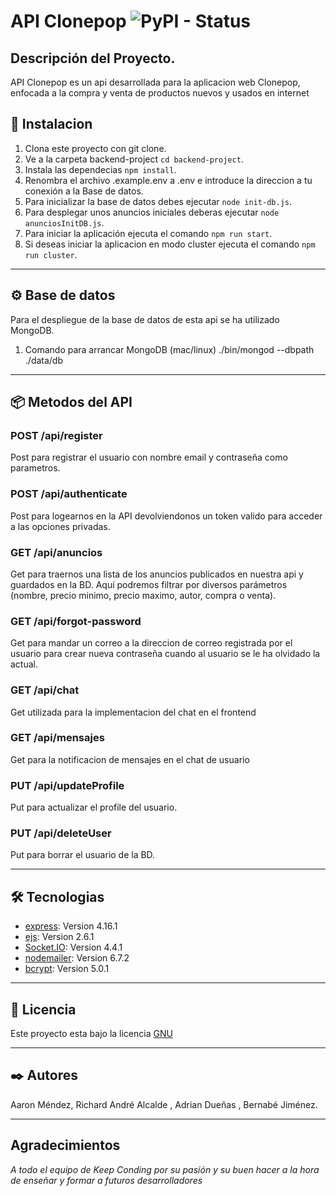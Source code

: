 # API Clonepop ![PyPI - Status](https://img.shields.io/pypi/status/Alp)

## Descripción del Proyecto.

API Clonepop es un api desarrollada para la aplicacion web Clonepop, enfocada a la compra y venta de productos nuevos y usados en internet

## 🚀 Instalacion

1. Clona este proyecto con git clone.
2. Ve a la carpeta backend-project `cd backend-project`.
3. Instala las dependecias `npm install`.
4. Renombra el archivo .example.env a .env e introduce la direccion a tu conexión a la Base de datos.
5. Para inicializar la base de datos debes ejecutar `node init-db.js`.
6. Para desplegar unos anuncios iniciales deberas ejecutar `node anunciosInitDB.js`.
7. Para iniciar la aplicación ejecuta el comando `npm run start`.
8. Si deseas iniciar la aplicacion en modo cluster ejecuta el comando `npm run cluster`.

---

## ⚙️ Base de datos

Para el despliegue de la base de datos de esta api se ha utilizado MongoDB.

1. Comando para arrancar MongoDB (mac/linux)
   ./bin/mongod --dbpath ./data/db

---

## 📦 Metodos del API

### POST /api/register

Post para registrar el usuario con nombre email y contraseña como parametros.

### POST /api/authenticate

Post para logearnos en la API devolviendonos un token valido para acceder a las opciones privadas.

### GET /api/anuncios

Get para traernos una lista de los anuncios publicados en nuestra api y guardados en la BD.
Aquí podremos filtrar por diversos parámetros (nombre, precio minimo, precio maximo, autor, compra o venta).

### GET /api/forgot-password

Get para mandar un correo a la direccion de correo registrada por el usuario para crear nueva contraseña cuando al usuario se le ha olvidado la actual.

### GET /api/chat

Get utilizada para la implementacion del chat en el frontend

### GET /api/mensajes

Get para la notificacion de mensajes en el chat de usuario

### PUT /api/updateProfile

Put para actualizar el profile del usuario.

### PUT /api/deleteUser

Put para borrar el usuario de la BD.

---

## 🛠 Tecnologias

- [express](https://expressjs.com/es/): Version 4.16.1
- [ejs](hhttps://ejs.co/): Version 2.6.1
- [Socket.IO](https://socket.io): Version 4.4.1
- [nodemailer](https://nodemailer.com/about/): Version 6.7.2
- [bcrypt](https://www.npmjs.com/package/bcrypt): Version 5.0.1

---

## 🧾 Licencia

Este proyecto esta bajo la licencia [GNU](https://es.wikipedia.org/wiki/GNU_General_Public_License)

---

## ✒️ Autores

Aaron Méndez, Richard André Alcalde , Adrian Dueñas , Bernabé Jiménez.

---

## Agradecimientos

_A todo el equipo de Keep Conding por su pasión y su buen hacer a la hora de enseñar y formar a futuros desarrolladores_
